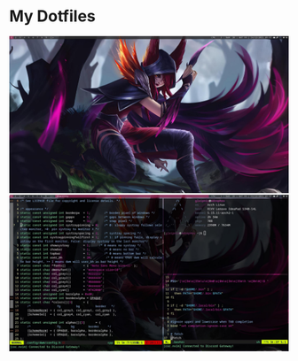 # My Dotfiles
![screenshot](./Pictures/Screenshot/2021-12-24_09-43.jpg)
![screenshot](./Pictures/Screenshot/2021-12-24_09-46.jpg)
